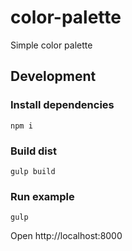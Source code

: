 color-palette
============

Simple color palette

## Development

### Install dependencies
```
npm i
```

### Build dist
```
gulp build
```

### Run example
```
gulp
```
Open http://localhost:8000
